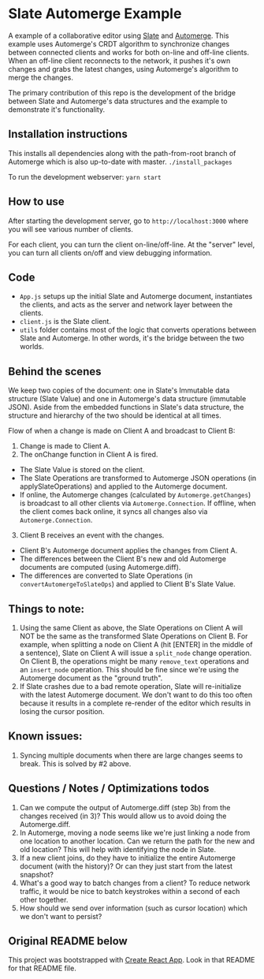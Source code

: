 # Slate Automerge Example

A example of a collaborative editor using [Slate](https://github.com/ianstormtaylor/slate) and [Automerge](https://github.com/automerge/automerge). This example uses Automerge's CRDT algorithm to synchronize changes between connected clients and works for both on-line and off-line clients. When an off-line client reconnects to the network, it pushes it's own changes and grabs the latest changes, using Automerge's algorithm to merge the changes.

The primary contribution of this repo is the development of the bridge between Slate and Automerge's data structures and the example to demonstrate it's functionality.

## Installation instructions

This installs all dependencies along with the path-from-root branch of Automerge which is also up-to-date with master.
```./install_packages```

To run the development webserver:
```yarn start```

## How to use

After starting the development server, go to `http://localhost:3000` where you will see various number of clients.

For each client, you can turn the client on-line/off-line.
At the "server" level, you can turn all clients on/off and view debugging information.

## Code
- `App.js` setups up the initial Slate and Automerge document, instantiates the clients, and acts as the server and network layer between the clients.
- `client.js` is the Slate client.
- `utils` folder contains most of the logic that converts operations between Slate and Automerge. In other words, it's the bridge between the two worlds.

## Behind the scenes

We keep two copies of the document: one in Slate's Immutable data structure (Slate Value) and one in Automerge's data structure (immutable JSON). Aside from the embedded functions in Slate's data structure, the structure and hierarchy of the two should be identical at all times.

Flow of when a change is made on Client A and broadcast to Client B:
1) Change is made to Client A.
2) The onChange function in Client A is fired.
* The Slate Value is stored on the client.
* The Slate Operations are transformed to Automerge JSON operations (in applySlateOperations) and applied to the Automerge document.
* If online, the Automerge changes (calculated by `Automerge.getChanges`) is broadcast to all other clients via `Automerge.Connection`. If offline, when the client comes back online, it syncs all changes also via `Automerge.Connection`.

3) Client B receives an event with the changes.
* Client B's Automerge document applies the changes from Client A.
* The differences between the Client B's new and old Automerge documents are computed (using Automerge.diff).
* The differences are converted to Slate Operations (in `convertAutomergeToSlateOps`) and applied to Client B's Slate Value.

## Things to note:
1) Using the same Client as above, the Slate Operations on Client A will NOT be the same as the transformed Slate Operations on Client B. For example, when splitting a node on Client A (hit [ENTER] in the middle of a sentence), Slate on Client A will issue a `split_node` change operation. On Client B, the operations might be many `remove_text` operations and an `insert_node` operation. This should be fine since we're using the Automerge document as the "ground truth".
2) If Slate crashes due to a bad remote operation, Slate will re-initialize with the latest Automerge document. We don't want to do this too often because it results in a complete re-render of the editor which results in losing the cursor position.

## Known issues:
1) Syncing multiple documents when there are large changes seems to break. This is solved by #2 above.

## Questions / Notes / Optimizations todos
1) Can we compute the output of Automerge.diff (step 3b) from the changes received (in 3)? This would allow us to avoid doing the Automerge.diff.
2) In Automerge, moving a node seems like we're just linking a node from one location to another location. Can we return the path for the new and old location? This will help with identifying the node in Slate.
3) If a new client joins, do they have to initialize the entire Automerge document (with the history)? Or can they just start from the latest snapshot?
4) What's a good way to batch changes from a client? To reduce network traffic, it would be nice to batch keystrokes within a second of each other together.
5) How should we send over information (such as cursor location) which we don't want to persist?

## Original README below

This project was bootstrapped with [Create React App](https://github.com/facebookincubator/create-react-app). Look in that README for that README file.

